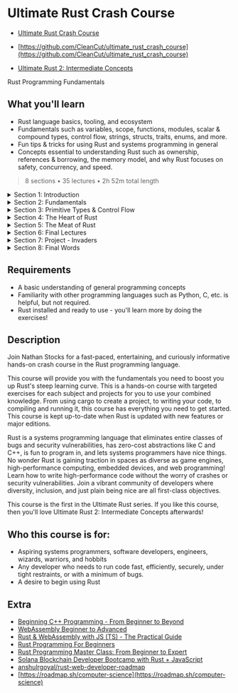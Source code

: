 # Ultimate Rust Crash Course

-   [Ultimate Rust Crash Course](https://www.udemy.com/course/ultimate-rust-crash-course/)

-   [https://github.com/CleanCut/ultimate_rust_crash_course](https://github.com/CleanCut/ultimate_rust_crash_course)

-   [Ultimate Rust 2: Intermediate Concepts](https://www.udemy.com/course/ultimate-rust-2/)

Rust Programming Fundamentals

##  What you'll learn

-   Rust language basics, tooling, and ecosystem
-   Fundamentals such as variables, scope, functions, modules, scalar & compound types, control flow, strings, structs, traits, enums, and more.
-   Fun tips & tricks for using Rust and systems programming in general
-   Concepts essential to understanding Rust such as ownership, references & borrowing, the memory model, and why Rust focuses on safety, concurrency, and speed.

> 8 sections • 35 lectures • 2h 52m total length

<details>
  <summary> Section 1: Introduction </summary>

  -   [1. Introduction](crash-course/1_Introduction.md)   
  -   [2. Exercises Overview](crash-course/2_Exercises-Overview.md)   
</details>

<details>
  <summary> Section 2: Fundamentals </summary>

  -   [3.  Cargo](crash-course/3_Cargo.md)   
  -   [4.  Variables](crash-course/4_Variables.md)   
  -   [5.  Scope](crash-course/5_Scope.md)   
  -   [6.  Memory Safety](crash-course/6_Memory-Safety.md)   
  -   [7.  Exercise A - Variables](crash-course/7_Exercise_A-Variables.md)   
  -   [8.  Functions](crash-course/8_Functions.md)   
  -   [9.  Exercise B - Functions](crash-course/9_Exercise_B-Functions.md)   
  -   [10. Module System](crash-course/10_Module-System.md)   
</details>

<details>
  <summary> Section 3: Primitive Types & Control Flow </summary>

  -   [11. Scalar Types](crash-course/11_Scalar-Types.md)   
  -   [12. Compound Types](crash-course/12_Compound-Types.md)   
  -   [13. Exercise C - Simple Types](crash-course/13_Exercise_C-Simple-Types.md)   
  -   [14. Control Flow](crash-course/14_Control-Flow.md)   
  -   [15. Strings](crash-course/15_Strings.md)   
  -   [16. Exercise D - Control Flow & Strings](crash-course/16_Exercise_D-Control-Flow-%26-Strings.md)   
</details>

<details>
  <summary> Section 4: The Heart of Rust </summary>

  -   [17. Ownership](crash-course/17_Ownership.md)   
  -   [18. References & Borrowing](crash-course/18_References-%26-Borrowing.md)   
  -   [19. Exercise E - Ownership & References](crash-course/19_Exercise_E-Ownership-%26-References.md)   
</details>

<details>
  <summary> Section 5: The Meat of Rust </summary>

  -   [20. Structs](crash-course/20_Structs.md)   
  -   [21. Traits](crash-course/21_Traits.md)   
  -   [22. Exercise F - Structs & Traits](crash-course/22_Exercise_F-Structs-%26-Traits.md)   
  -   [23. Collections](crash-course/23_Collections.md)   
  -   [24. Enums](crash-course/24_Enums.md)   
  -   [25. Exercise G - Collections & Enums](crash-course/25_Exercise_G-Collections-%26-Enums.md)   
</details>

<details>
  <summary> Section 6: Final Lectures </summary>

  -   [26. Closures](crash-course/26_Closures.md)   
  -   [27. ](crash-course)   
  -   [28. ](crash-course)   
</details>

<details>
  <summary> Section 7: Project - Invaders </summary>

  -   [29. ](crash-course)   
  -   [30. ](crash-course)   
  -   [31. ](crash-course)   
  -   [32. ](crash-course)   
  -   [33. ](crash-course)   
  -   [34. ](crash-course)   
</details>

<details>
  <summary> Section 8: Final Words </summary>

  -   [35. Thank You!](crash-course)
</details>

##  Requirements
-   A basic understanding of general programming concepts
-   Familiarity with other programming languages such as Python, C, etc. is helpful, but not required.
-   Rust installed and ready to use - you'll learn more by doing the exercises!

##  Description

Join Nathan Stocks for a fast-paced, entertaining, and curiously informative hands-on crash course in the Rust programming language.

This course will provide you with the fundamentals you need to boost you up Rust's steep learning curve.  This is a hands-on course with targeted exercises for each subject and projects for you to use your combined knowledge.  From using cargo to create a project, to writing your code, to compiling and running it, this course has everything you need to get started. This course is kept up-to-date when Rust is updated with new features or major editions.

Rust is a systems programming language that eliminates entire classes of bugs and security vulnerabilities, has zero-cost abstractions like C and C++, is fun to program in, and lets systems programmers have nice things. No wonder Rust is gaining traction in spaces as diverse as game engines, high-performance computing, embedded devices, and web programming! Learn how to write high-performance code without the worry of crashes or security vulnerabilities. Join a vibrant community of developers where diversity, inclusion, and just plain being nice are all first-class objectives.

This course is the first in the Ultimate Rust series. If you like this course, then you'll love Ultimate Rust 2: Intermediate Concepts afterwards!

##  Who this course is for:
-   Aspiring systems programmers, software developers, engineers, wizards, warriors, and hobbits
-   Any developer who needs to run code fast, efficiently, securely, under tight restraints, or with a minimum of bugs.
-   A desire to begin using Rust

## Extra
-   [Beginning C++ Programming - From Beginner to Beyond](https://github.com/rust-radio/beginning-cpp-programming-from-beginner-to-beyond)
-   [WebAssembly Beginner to Advanced](https://www.udemy.com/course/webassembly/)
-   [Rust & WebAssembly with JS (TS) - The Practical Guide](https://www.udemy.com/course/rust-webassembly-with-js-ts-the-practical-guide/)
-   [Rust Programming For Beginners](https://www.udemy.com/course/rust-coding-for-beginners/)
-   [Rust Programming Master Class: From Beginner to Expert](https://www.udemy.com/course/rust-programming-master-class-from-beginner-to-expert/)
-   [Solana Blockchain Developer Bootcamp with Rust + JavaScript](https://www.udemy.com/course/solana-developer/)
-   [anshulrgoyal/rust-web-developer-roadmap](https://github.com/anshulrgoyal/rust-web-developer-roadmap)
-   [https://roadmap.sh/computer-science](https://roadmap.sh/computer-science)
